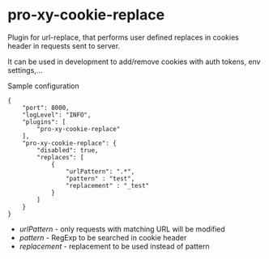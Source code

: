 # pro-xy-cookie-replace

Plugin for url-replace, that performs user defined replaces in cookies header in requests sent to server.

It can be used in development to add/remove cookies with auth tokens, env settings,...

Sample configuration

```
{
    "port": 8000,
    "logLevel": "INFO",
    "plugins": [
        "pro-xy-cookie-replace"
    ],
    "pro-xy-cookie-replace": {
		"disabled": true,
		"replaces": [
			{
				"urlPattern": ".*",
				"pattern" : "test",
				"replacement" : "_test"
		    }
		]
	}
}
```

- *urlPattern* - only requests with matching URL will be modified
- *pattern* - RegExp to be searched in cookie header
- *replacement* - replacement to be used instead of pattern
